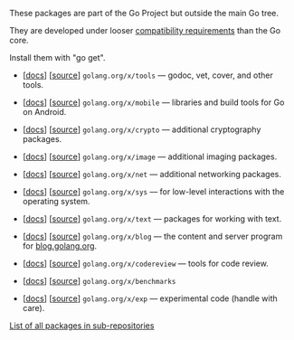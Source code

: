 These packages are part of the Go Project but outside the main Go tree.

They are developed under looser [compatibility requirements](http://golang.org/doc/go1compat.html) than the Go core.

Install them with "go get".

  * [[docs](http://godoc.org/golang.org/x/tools)] [[source](https://go.googlesource.com/tools)] ` golang.org/x/tools ` — godoc, vet, cover, and other tools.
  * [[docs](http://godoc.org/golang.org/x/mobile)] [[source](https://go.googlesource.com/mobile)] ` golang.org/x/mobile ` — libraries and build tools for Go on Android.

  * [[docs](http://godoc.org/golang.org/x/crypto)] [[source](https://go.googlesource.com/crypto)] ` golang.org/x/crypto ` — additional cryptography packages.
  * [[docs](http://godoc.org/golang.org/x/image)] [[source](https://go.googlesource.com/image)] ` golang.org/x/image ` — additional imaging packages.
  * [[docs](http://godoc.org/golang.org/x/net)] [[source](https://go.googlesource.com/net)] ` golang.org/x/net ` — additional networking packages.
  * [[docs](http://godoc.org/golang.org/x/sys)] [[source](https://go.googlesource.com/sys)] ` golang.org/x/sys ` — for low-level interactions with the operating system.
  * [[docs](http://godoc.org/golang.org/x/text)] [[source](https://go.googlesource.com/text)] ` golang.org/x/text ` — packages for working with text.

  * [[docs](http://godoc.org/golang.org/x/blog)] [[source](https://go.googlesource.com/blog)] ` golang.org/x/blog ` — the content and server program for [blog.golang.org](http://blog.golang.org).


  * [[docs](http://godoc.org/golang.org/x/codereview)] [[source](https://go.googlesource.com/codereview)] ` golang.org/x/codereview ` — tools for code review.
  * [[docs](http://godoc.org/golang.org/x/benchmarks)] [[source](https://go.googlesource.com/benchmarks)] ` golang.org/x/benchmarks `

  * [[docs](http://godoc.org/golang.org/x/exp)] [[source](https://go.googlesource.com/exp)] ` golang.org/x/exp ` — experimental code (handle with care).

[List of all packages in sub-repositories](https://godoc.org/-/subrepo)